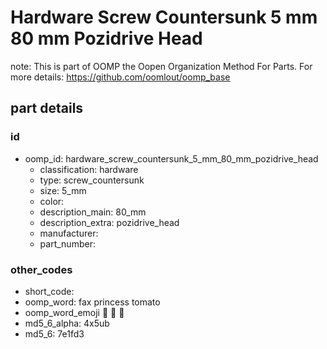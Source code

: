 # Hardware Screw Countersunk 5 mm 80 mm Pozidrive Head  

note: This is part of OOMP the Oopen Organization Method For Parts. For more details: https://github.com/oomlout/oomp_base

##  part details





### id
* oomp_id: hardware_screw_countersunk_5_mm_80_mm_pozidrive_head
  * classification: hardware
  * type: screw_countersunk
  * size: 5_mm
  * color: 
  * description_main: 80_mm
  * description_extra: pozidrive_head
  * manufacturer: 
  * part_number: 

### other_codes
* short_code: 
* oomp_word: fax princess tomato
* oomp_word_emoji :fax: :princess: :tomato:
* md5_6_alpha: 4x5ub
* md5_6: 7e1fd3